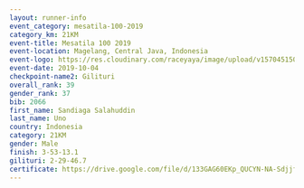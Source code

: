 ```yaml
---
layout: runner-info 
event_category: mesatila-100-2019 
category_km: 21KM 
event-title: Mesatila 100 2019 
event-location: Magelang, Central Java, Indonesia 
event-logo: https://res.cloudinary.com/raceyaya/image/upload/v1570451507/logo/mesastila100_jin7bl.jpg 
event-date: 2019-10-04 
checkpoint-name2: Gilituri 
overall_rank: 39
gender_rank: 37
bib: 2066
first_name: Sandiaga Salahuddin
last_name: Uno
country: Indonesia
category: 21KM
gender: Male
finish: 3-53-13.1
gilituri: 2-29-46.7
certificate: https://drive.google.com/file/d/133GAG60EKp_QUCYN-NA-SdjjfxJU79I1/view?usp=sharing
---
```

